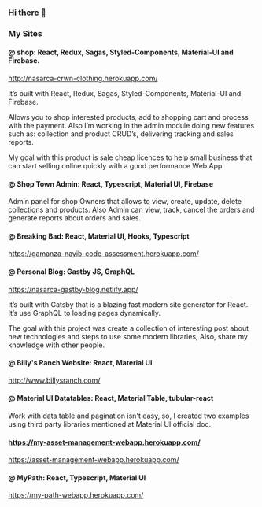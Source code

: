 ### Hi there 👋


### My Sites

#### @ shop: React, Redux, Sagas, Styled-Components, Material-UI and Firebase.

http://nasarca-crwn-clothing.herokuapp.com/


It’s built with React, Redux, Sagas, Styled-Components, Material-UI and Firebase.

Allows you to shop interested products, add to shopping cart and process with the payment. Also I’m working in the admin module doing new features such as: collection and product CRUD’s, delivering tracking and sales reports.

My goal with this product is sale cheap licences to help small business that can start selling online quickly with a good performance Web App. 


#### @ Shop Town Admin: React, Typescript, Material UI, Firebase

Admin panel for shop Owners that allows to view, create, update, delete collections and products. Also Admin can view, track, cancel the orders and generate reports about orders and sales.


#### @ Breaking Bad: React, Material UI, Hooks, Typescript

https://gamanza-nayib-code-assessment.herokuapp.com/

#### @ Personal Blog: Gastby JS, GraphQL

https://nasarca-gastby-blog.netlify.app/

It’s built with Gatsby that is a blazing fast modern site generator for React. It’s use GraphQL to loading pages dynamically. 

The goal with this project was create a collection of interesting post about new technologies and steps to use some modern libraries, Also, share my knowledge with other people.  


#### @ Billy's Ranch Website: React, Material UI

http://www.billysranch.com/

#### @ Material UI Datatables: React, Material Table, tubular-react

Work with data table and pagination isn't easy, so, I created two examples using third party libraries mentioned at Material UI official doc.

#### https://my-asset-management-webapp.herokuapp.com/

https://asset-management-webapp.herokuapp.com/

#### @ MyPath: React, Typescript, Material UI
https://my-path-webapp.herokuapp.com/


<!--
**nasarcacd/nasarcacd** is a ✨ _special_ ✨ repository because its `README.md` (this file) appears on your GitHub profile.

Here are some ideas to get you started:

- 🔭 I’m currently working on ...
- 🌱 I’m currently learning ...
- 👯 I’m looking to collaborate on ...
- 🤔 I’m looking for help with ...
- 💬 Ask me about ...
- 📫 How to reach me: ...
- 😄 Pronouns: ...
- ⚡ Fun fact: ...
-->
